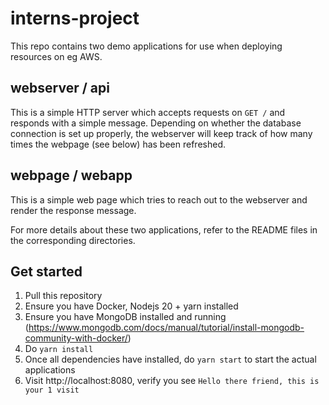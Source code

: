 # interns-project

This repo contains two demo applications for use when deploying resources on eg
AWS.

## webserver / api

This is a simple HTTP server which accepts requests on `GET /` and responds
with a simple message. Depending on whether the database connection is set up
properly, the webserver will keep track of how many times the webpage
(see below) has been refreshed.

## webpage / webapp

This is a simple web page which tries to reach out to the webserver and render
the response message.

For more details about these two applications, refer to the README files in the
corresponding directories.

## Get started

1. Pull this repository
2. Ensure you have Docker, Nodejs 20 + yarn installed
3. Ensure you have MongoDB installed and running
   (https://www.mongodb.com/docs/manual/tutorial/install-mongodb-community-with-docker/)
4. Do `yarn install`
5. Once all dependencies have installed, do `yarn start` to start the actual
   applications
6. Visit http://localhost:8080, verify you see `Hello there friend, this is your 1 visit`
